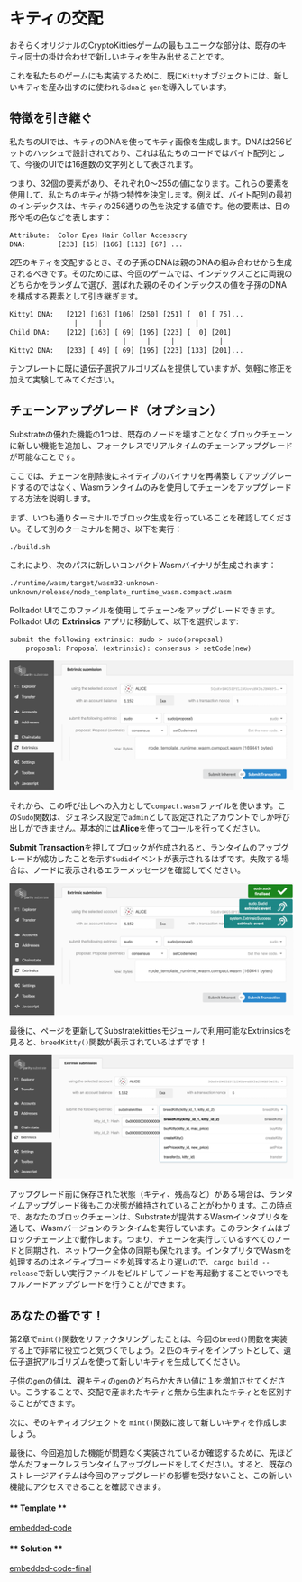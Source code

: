 キティの交配
===

おそらくオリジナルのCryptoKittiesゲームの最もユニークな部分は、既存のキティ同士の掛け合わせで新しいキティを生み出せることです。

これを私たちのゲームにも実装するために、既に`Kitty`オブジェクトには、新しいキティを産み出すのに使われる`dna`と `gen`を導入しています。

## 特徴を引き継ぐ

私たちのUIでは、キティのDNAを使ってキティ画像を生成します。DNAは256ビットのハッシュで設計されており、これは私たちのコードではバイト配列として、今後のUIでは16進数の文字列として表されます。

つまり、32個の要素があり、それぞれ0〜255の値になります。これらの要素を使用して、私たちのキティが持つ特性を決定します。例えば、バイト配列の最初のインデックスは、キティの256通りの色を決定する値です。他の要素は、目の形や毛の色などを表します：

```
Attribute:  Color Eyes Hair Collar Accessory
DNA:        [233] [15] [166] [113] [67] ...
```

2匹のキティを交配するとき、その子孫のDNAは親のDNAの組み合わせから生成されるべきです。そのためには、今回のゲームでは、インデックスごとに両親のどちらかをランダムで選び、選ばれた親のそのインデックスの値を子孫のDNAを構成する要素として引き継ぎます。

```
Kitty1 DNA:   [212] [163] [106] [250] [251] [  0] [ 75]...
                |     |                       |
Child DNA:    [212] [163] [ 69] [195] [223] [  0] [201]
                            |     |     |           |
Kitty2 DNA:   [233] [ 49] [ 69] [195] [223] [133] [201]...
```

テンプレートに既に遺伝子選択アルゴリズムを提供していますが、気軽に修正を加えて実験してみてください。

## チェーンアップグレード（オプション）

Substrateの優れた機能の1つは、既存のノードを壊すことなくブロックチェーンに新しい機能を追加し、フォークレスでリアルタイムのチェーンアップグレードが可能なことです。

ここでは、チェーンを削除後にネイティブのバイナリを再構築してアップグレードするのではなく、Wasmランタイムのみを使用してチェーンをアップグレードする方法を説明します。

まず、いつも通りターミナルでブロック生成を行っていることを確認してください。そして別のターミナルを開き、以下を実行：

```
./build.sh
```

これにより、次のパスに新しいコンパクトWasmバイナリが生成されます：

```
./runtime/wasm/target/wasm32-unknown-unknown/release/node_template_runtime_wasm.compact.wasm
```

Polkadot UIでこのファイルを使用してチェーンをアップグレードできます。 Polkadot UIの **Extrinsics** アプリに移動して、以下を選択します:

```
submit the following extrinsic: sudo > sudo(proposal)
    proposal: Proposal (extrinsic): consensus > setCode(new)
```

![Image of the runtime extrinsic](../../3/assets/runtime-upgrade-extrinsic.png)

それから、この呼び出しへの入力として`compact.wasm`ファイルを使います。この`Sudo`関数は、ジェネシス設定で`admin`として設定されたアカウントでしか呼び出しができません。基本的には**Alice**を使ってコールを行ってください。

**Submit Transaction**を押してブロックが作成されると、ランタイムのアップグレードが成功したことを示す`Sudid`イベントが表示されるはずです。失敗する場合は、ノードに表示されるエラーメッセージを確認してください。

![Image of the Sudid event](../../3/assets/sudid-event.png)

最後に、ページを更新してSubstratekittiesモジュールで利用可能なExtrinsicsを見ると、`breedKitty()`関数が表示されているはずです！

![Image of the breed kitty function](../../3/assets/breed-kitty-function.png)

アップグレード前に保存された状態（キティ、残高など）がある場合は、ランタイムアップグレード後もこの状態が維持されていることがわかります。この時点で、あなたのブロックチェーンは、Substrateが提供するWasmインタプリタを通して、Wasmバージョンのランタイムを実行しています。このランタイムはブロックチェーン上で動作します。つまり、チェーンを実行しているすべてのノードと同期され、ネットワーク全体の同期も保たれます。インタプリタでWasmを処理するのはネイティブコードを処理するより遅いので、`cargo build --release`で新しい実行ファイルをビルドしてノードを再起動することでいつでもフルノードアップグレードを行うことができます。

## あなたの番です！

第2章で`mint()`関数をリファクタリングしたことは、今回の`breed()`関数を実装する上で非常に役立つと気づくでしょう。２匹のキティをインプットとして、遺伝子選択アルゴリズムを使って新しいキティを生成してください。

子供の`gen`の値は、親キティの`gen`のどちらか大きい値に１を増加させてください。こうすることで、交配で産まれたキティと無から生まれたキティとを区別することができます。

次に、そのキティオブジェクトを `mint()`関数に渡して新しいキティを作成しましょう。

最後に、今回追加した機能が問題なく実装されているか確認するために、先ほど学んだフォークレスランタイムアップグレードをしてください。すると、既存のストレージアイテムは今回のアップグレードの影響を受けないこと、この新しい機能にアクセスできることを確認できます。

<!-- tabs:start -->

#### ** Template **

[embedded-code](../../3/assets/3.4-template.rs ':include :type=code embed-template')

#### ** Solution **

[embedded-code-final](../../3/assets/3.4-finished-code.rs ':include :type=code embed-final')

<!-- tabs:end -->